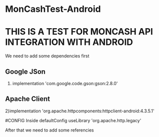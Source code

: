 # MonCashTest-Android

# THIS IS A TEST FOR MONCASH API INTEGRATION WITH ANDROID 

We need to add some dependencies first

## Google JSon
1) implementation 'com.google.code.gson:gson:2.8.0'
## Apache Client
2)implementation 'org.apache.httpcomponents:httpclient-android:4.3.5.1'

#CONFIG
Inside defaultConfig
useLibrary 'org.apache.http.legacy'

 After that we need to add some referencies 
